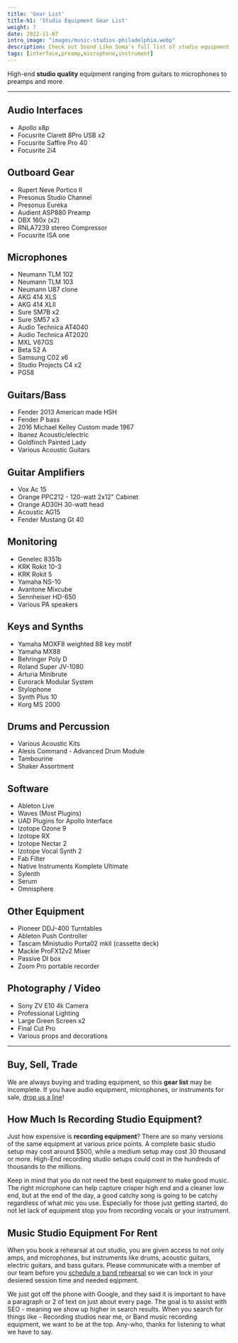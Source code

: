```yaml
---
title: 'Gear List'
title-h1: 'Studio Equipment Gear List'
weight: 7
date: 2022-11-07
intro_image: "images/music-studios-philadelphia.webp"
description: Check out Sound Like Soma's full list of studio equipment available to use during booked studio sessions, and studio rentals.
tags: [interface,preamp,microphone,instrument]
---
```

High-end **studio quality** equipment ranging from guitars to microphones to preamps and more.

- - -

## Audio Interfaces
- Apollo x8p
- Focusrite Clarett 8Pro USB x2
- Focusrite Saffire Pro 40
- Focusrite 2i4

## Outboard Gear
- Rupert Neve Portico II
- Presonus Studio Channel
- Presonus Eureka
- Audient ASP880 Preamp
- DBX 160x (x2)
- RNLA7239 stereo Compressor
- Focusrite ISA one

## Microphones
- Neumann TLM 102
- Neumann TLM 103
- Neumann U87 clone
- AKG 414 XLS
- AKG 414 XLII
- Sure SM7B x2
- Sure SM57 x3
- Audio Technica  AT4040
- Audio Technica  AT2020
- MXL V67GS
- Beta 52 A
- Samsung C02 x6
- Studio Projects C4 x2
- PG58

## Guitars/Bass
- Fender 2013 American made HSH 
- Fender P bass 
- 2016 Michael Kelley Custom made 1967 
- Ibanez Acoustic/electric
- Goldfinch Painted Lady
- Various Acoustic Guitars

## Guitar Amplifiers
- Vox Ac 15
- Orange PPC212 - 120-watt 2x12" Cabinet
- Orange AD30H 30-watt head
- Acoustic AG15
- Fender Mustang Gt 40

## Monitoring
- Genelec 8351b
- KRK Rokit 10-3
- KRK Rokit 5
- Yamaha NS-10
- Avantone Mixcube
- Sennheiser HD-650
- Various PA speakers

## Keys and Synths
- Yamaha MOXF8 weighted 88 key motif
- Yamaha MX88
- Behringer Poly D
- Roland Super JV-1080
- Arturia Minibrute
- Eurorack Modular System
- Stylophone
- Synth Plus 10
- Korg MS 2000

## Drums and Percussion
- Various Acoustic Kits
- Alesis Command - Advanced Drum Module
- Tambourine
- Shaker Assortment

## Software
- Ableton Live
- Waves (Most Plugins)
- UAD Plugins for Apollo Interface
- Izotope Ozone 9
- Izotope RX
- Izotope Nectar 2
- Izotope Vocal Synth 2
- Fab Filter
- Native Instruments Komplete Ultimate
- Sylenth
- Serum
- Omnisphere

## Other Equipment
- Pioneer DDJ-400 Turntables
- Ableton Push Controller
- Tascam Ministudio Porta02 mkII (cassette deck)
- Mackie ProFX12v2 Mixer
- Passive DI box
- Zoom Pro portable recorder

## Photography / Video
- Sony ZV E10 4k Camera
- Professional Lighting
- Large Green Screen x2
- Final Cut Pro
- Various props and decorations

 - - -

## Buy, Sell, Trade

We are always buying and trading equipment, so this **gear list** may be incomplete. If you have audio equipment, microphones, or instruments for sale, <a href="/contact/">drop us a line</a>!

## How Much Is Recording Studio Equipment?

Just how expensive is **recording equipment**? There are so many versions of the same equipment at various price points. A complete basic studio setup may cost around $500, while a medium setup may cost 30 thousand or more. High-End recording studio setups could cost in the hundreds of thousands to the millions.

Keep in mind that you do not need the best equipment to make good music. The right microphone can help capture crisper high end and a cleaner low end, but at the end of the day, a good catchy song is going to be catchy regardless of what mic you use. Especially for those just getting started, do not let lack of equipment stop you from recording vocals or your instrument.

## Music Studio Equipment For Rent

When you book a rehearsal at out studio, you are given access to not only amps, and microphones, but instruments like drums, acoustic guitars, electric guitars, and bass guitars. Please communicate with a member of our team before you <a href="/services/band-rehearsal-studio/">schedule a band rehearsal</a> so we can lock in your desiered session time and needed eqipment.

We just got off the phone with Google, and they said it is important to have a paragraph or 2 of text on just about every page. The goal is to assist with SEO - meaning we show up higher in search results. When you search for things like - Recording studios near me, or Band music recording equipment, we want to be at the top. Any-who, thanks for listening to what we have to say.

